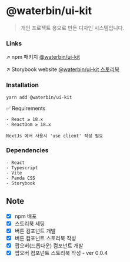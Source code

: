 # @waterbin/ui-kit

> 개인 프로젝트 용으로 만든 디자인 시스템입니다. <br/>

### Links

↗️ npm 패키지
[@waterbin/ui-kit](https://www.npmjs.com/package/@waterbin/ui-kit)

↗️ Storybook website
[@waterbin/ui-kit 스토리북](https://66da88368892406aa3d23d0b-vhusfryqfa.chromatic.com/)

### Installation

`yarn add @waterbin/ui-kit`

✅ Requirements

```
- React ≥ 18.x
- ReactDom ≥ 18.x

NextJs 에서 사용시 'use client' 작성 필요
```

### Dependencies

```
- React
- Typescript
- Vite
- Panda CSS
- Storybook
```

## Note

- [x] npm 배포
- [x] 스토리북 세팅
- [x] 버튼 컴포넌트 개발
- [x] 버튼 컴포넌트 스토리북 작성
- [x] 팝오버(드롭다운) 컴포넌트 개발
- [x] 팝오버 컴포넌트 스토리북 작성 - ver 0.0.4
